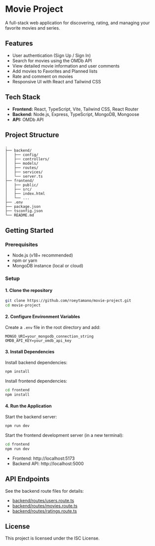 # Movie Project

A full-stack web application for discovering, rating, and managing your favorite movies and series.

## Features

- User authentication (Sign Up / Sign In)
- Search for movies using the OMDb API
- View detailed movie information and user comments
- Add movies to Favorites and Planned lists
- Rate and comment on movies
- Responsive UI with React and Tailwind CSS

## Tech Stack

- **Frontend:** React, TypeScript, Vite, Tailwind CSS, React Router
- **Backend:** Node.js, Express, TypeScript, MongoDB, Mongoose
- **API:** OMDb API

## Project Structure

```
.
├── backend/
│   ├── config/
│   ├── controllers/
│   ├── models/
│   ├── routes/
│   ├── services/
│   └── server.ts
├── frontend/
│   ├── public/
│   ├── src/
│   ├── index.html
│   └── ...
├── .env
├── package.json
├── tsconfig.json
└── README.md
```

## Getting Started

### Prerequisites

- Node.js (v18+ recommended)
- npm or yarn
- MongoDB instance (local or cloud)

### Setup

#### 1. Clone the repository

```sh
git clone https://github.com/roeytamano/movie-project.git
cd movie-project
```

#### 2. Configure Environment Variables

Create a `.env` file in the root directory and add:

```
MONGO_URI=your_mongodb_connection_string
OMDB_API_KEY=your_omdb_api_key
```

#### 3. Install Dependencies

Install backend dependencies:

```sh
npm install
```

Install frontend dependencies:

```sh
cd frontend
npm install
```

#### 4. Run the Application

Start the backend server:

```sh
npm run dev
```

Start the frontend development server (in a new terminal):

```sh
cd frontend
npm run dev
```

- Frontend: http://localhost:5173
- Backend API: http://localhost:5000

## API Endpoints

See the backend route files for details:
- [backend/routes/users.route.ts](backend/routes/users.route.ts)
- [backend/routes/movies.route.ts](backend/routes/movies.route.ts)
- [backend/routes/ratings.route.ts](backend/routes/ratings.route.ts)

## License

This project is licensed under the ISC License.

